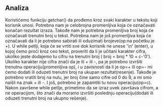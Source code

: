 ## Analiza
Koristićemo funkciju getchar() da prođemo kroz svaki karakter u tekstu koji korisnik unosi. Potrebna nam je celobrojna promenljiva koja će označavati konačan rezultat izraza. Takođe nam je potrebna promenljiva broj koja će označavati trenutni broj u tekst. Potrebna nam je još promenljiva koja će označavati da li je potrebno sabirati ili oduzimati brojeve(op:na početku je +).
U while petlji, koja će se vrtiti sve dok korisnik ne unese '\n' (enter), u kojoj ćemo proći kroz ceo tekst, proveriti da li je učitani karakter cifra, ukoliko jeste dodajemo tu cifru na trenutni broj ( broj = broj * 10 + c-'0'). Ukoliko karakter nije cifra znači da je ili + ili -, pa je potrebno izvršiti trenutnu operaciju(promenljiva op), i u zavisnosti da li je op=+ ili op=- mi ćemo dodati ili oduzeti trenutni broj na ukupan rezultat(resenje). Takođe je potrebno vratiti broj na nulu, jer broj čine samo cifre od 0 do 9, a mi smo naišli na znak + ili -. I još, potrebno je zapamtiti tu novu operaciju(op=c). Nakon završene while petlje, primetimo da se izraz uvek završava cifrom, a ne operacijom, što znači da moramo izvršiti poslednju operaciju(dodati ili oduzeti trenutni broj na ukupno rešenje).
